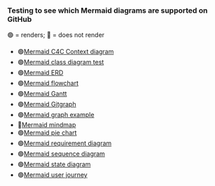 ### Testing to see which Mermaid diagrams are supported on GitHub

🟢 = renders; 🔴 = does not render

* 🟢[Mermaid C4C Context diagram](wiki/mermaid-diagram-tests/mermaid-c4c-context-diagram.md) 
* 🟢[Mermaid class diagram test](wiki/Mermaid-class-diagram-test) 
* 🟢[Mermaid ERD](wiki/Mermaid-ERD) 
* 🟢[Mermaid flowchart](wiki/Mermaid-flowchart) 
* 🟢[Mermaid Gantt](wiki/Mermaid-Gantt) 
* 🟢[Mermaid Gitgraph](wiki/Mermaid-Gitgraph) 
* 🟢[Mermaid graph example](wiki/Mermaid-graph-example) 
* 🔴[Mermaid mindmap](wiki/Mermaid-mindmap) 
* 🟢[Mermaid pie chart](wiki/Mermaid-pie-chart) 
* 🟢[Mermaid requirement diagram](wiki/Mermaid-requirement-diagram) 
* 🟢[Mermaid sequence diagram](wiki/Mermaid-sequence-diagram) 
* 🟢[Mermaid state diagram](wiki/Mermaid-state-diagram) 
* 🟢[Mermaid user journey](wiki/Mermaid-user-journey)